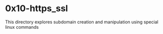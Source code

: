 # 0x10-https_ssl  
This directory explores subdomain creation and manipulation using special linux commands
